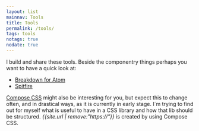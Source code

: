```yaml
---
layout: list
mainnav: Tools
title: Tools
permalink: /tools/
tags: tools
notags: true
nodate: true
---
```

I build and share these tools. Beside the componentry things perhaps you want to have a quick look at:

- [Breakdown for Atom](/tools/breakdown/)
- [Spitfire](/tools/spitfire/)

[Compose CSS](/tools/compose/) might also be interesting for you, but expect this to change often, and in drastical ways, as it is currently in early stage. I´m trying to find out for myself what is useful to have in a CSS library and how that lib should be structured. *{{site.url | remove:"https://"}}* is created by using Compose CSS.
